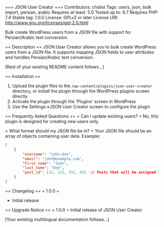 === JSON User Creator ===
Contributors: chalist
Tags: users, json, bulk import, persian, arabic
Requires at least: 5.0
Tested up to: 6.7
Requires PHP: 7.4
Stable tag: 1.0.0
License: GPLv2 or later
License URI: http://www.gnu.org/licenses/gpl-2.0.html

Bulk create WordPress users from a JSON file with support for Persian/Arabic text conversion.

== Description ==
JSON User Creator allows you to bulk create WordPress users from a JSON file. It supports mapping JSON fields to user attributes and handles Persian/Arabic text conversion.

[Rest of your existing README content follows...]

== Installation ==
1. Upload the plugin files to the `/wp-content/plugins/json-user-creator` directory, or install the plugin through the WordPress plugins screen directly.
2. Activate the plugin through the 'Plugins' screen in WordPress
3. Use the Settings->JSON User Creator screen to configure the plugin

== Frequently Asked Questions ==
= Can I update existing users? =
No, this plugin is designed for creating new users only.

= What format should my JSON file be in? =
Your JSON file should be an array of objects containing user data. Example:
```json
[
    {
        "username": "john-doe",
        "email": "john@example.com",
        "first_name": "John",
        "last_name": "Doe",
        "post_id": [12, 121, 332, 45]  // Posts that will be assigned to this user
    }
]
```

== Changelog ==
= 1.0.0 =
* Initial release

== Upgrade Notice ==
= 1.0.0 =
Initial release of JSON User Creator

[Your existing multilingual documentation follows...]
